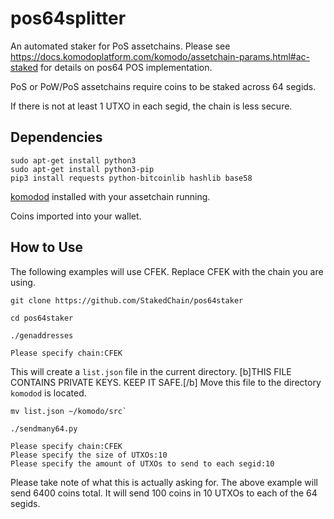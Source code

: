 # pos64splitter

An automated staker for PoS assetchains. Please see https://docs.komodoplatform.com/komodo/assetchain-params.html#ac-staked for details on pos64 POS implementation. 

PoS or PoW/PoS assetchains require coins to be staked across 64 segids.

If there is not at least 1 UTXO in each segid, the chain is less secure.

## Dependencies
```shell
sudo apt-get install python3
sudo apt-get install python3-pip
pip3 install requests python-bitcoinlib hashlib base58
```

[komodod](https://github.com/StakedChain/komodo) installed with your assetchain running.

Coins imported into your wallet.


## How to Use

The following examples will use CFEK. Replace CFEK with the chain you are using.

`git clone https://github.com/StakedChain/pos64staker`

`cd pos64staker`

`./genaddresses`
```shell
Please specify chain:CFEK
```
This will create a `list.json` file in the current directory. [b]THIS FILE CONTAINS PRIVATE KEYS. KEEP IT SAFE.[/b]
Move this file to the directory `komodod` is located. 
```shell
mv list.json ~/komodo/src`
```

`./sendmany64.py`
```shell
Please specify chain:CFEK
Please specify the size of UTXOs:10
Please specify the amount of UTXOs to send to each segid:10
```
Please take note of what this is actually asking for. The above example will send 6400 coins total. It will send 100 coins in 10 UTXOs to each of the 64 segids.



